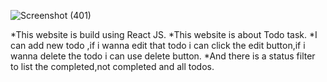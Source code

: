 
![Screenshot (401)](https://github.com/swathimuneeswaran/React-3-Task/assets/113039047/8075be09-dc94-40af-beeb-bfab70fcb000)



*This website is build using React JS.
*This website is about Todo task.
*I can add new todo ,if i wanna edit that todo i can click the edit button,if i wanna delete the todo i can use delete button.
*And there is a status filter to list the completed,not completed and all todos.
